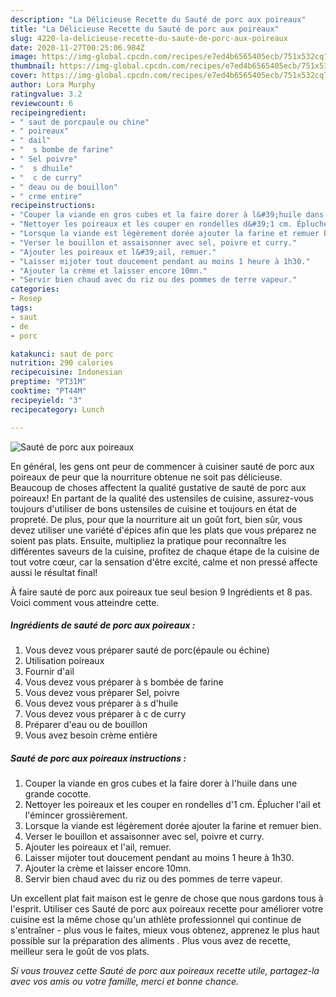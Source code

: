 ```yaml
---
description: "La Délicieuse Recette du Sauté de porc aux poireaux"
title: "La Délicieuse Recette du Sauté de porc aux poireaux"
slug: 4220-la-delicieuse-recette-du-saute-de-porc-aux-poireaux
date: 2020-11-27T00:25:06.984Z
image: https://img-global.cpcdn.com/recipes/e7ed4b6565405ecb/751x532cq70/saute-de-porc-aux-poireaux-photo-principale-de-la-recette.jpg
thumbnail: https://img-global.cpcdn.com/recipes/e7ed4b6565405ecb/751x532cq70/saute-de-porc-aux-poireaux-photo-principale-de-la-recette.jpg
cover: https://img-global.cpcdn.com/recipes/e7ed4b6565405ecb/751x532cq70/saute-de-porc-aux-poireaux-photo-principale-de-la-recette.jpg
author: Lora Murphy
ratingvalue: 3.2
reviewcount: 6
recipeingredient:
- " saut de porcpaule ou chine"
- " poireaux"
- " dail"
- "  s bombe de farine"
- " Sel poivre"
- "  s dhuile"
- "  c de curry"
- " deau ou de bouillon"
- " crme entire"
recipeinstructions:
- "Couper la viande en gros cubes et la faire dorer à l&#39;huile dans une grande cocotte."
- "Nettoyer les poireaux et les couper en rondelles d&#39;1 cm. Éplucher l&#39;ail et l&#39;émincer grossièrement."
- "Lorsque la viande est légèrement dorée ajouter la farine et remuer bien."
- "Verser le bouillon et assaisonner avec sel, poivre et curry."
- "Ajouter les poireaux et l&#39;ail, remuer."
- "Laisser mijoter tout doucement pendant au moins 1 heure à 1h30."
- "Ajouter la crème et laisser encore 10mn."
- "Servir bien chaud avec du riz ou des pommes de terre vapeur."
categories:
- Resep
tags:
- saut
- de
- porc

katakunci: saut de porc 
nutrition: 290 calories
recipecuisine: Indonesian
preptime: "PT31M"
cooktime: "PT44M"
recipeyield: "3"
recipecategory: Lunch

---
```



![Sauté de porc aux poireaux](https://img-global.cpcdn.com/recipes/e7ed4b6565405ecb/751x532cq70/saute-de-porc-aux-poireaux-photo-principale-de-la-recette.jpg)

En général, les gens ont peur de commencer à cuisiner sauté de porc aux poireaux de peur que la nourriture obtenue ne soit pas délicieuse. Beaucoup de choses affectent la qualité gustative de sauté de porc aux poireaux! En partant de la qualité des ustensiles de cuisine, assurez-vous toujours d'utiliser de bons ustensiles de cuisine et toujours en état de propreté. De plus, pour que la nourriture ait un goût fort, bien sûr, vous devez utiliser une variété d'épices afin que les plats que vous préparez ne soient pas plats. Ensuite, multipliez la pratique pour reconnaître les différentes saveurs de la cuisine, profitez de chaque étape de la cuisine de tout votre cœur, car la sensation d'être excité, calme et non pressé affecte aussi le résultat final!

<!--inarticleads1-->

À faire sauté de porc aux poireaux tue seul besion 9 Ingrédients et 8 pas. Voici comment vous atteindre cette.

##### Ingrédients de sauté de porc aux poireaux :

1. Vous devez vous préparer  sauté de porc(épaule ou échine)
1. Utilisation  poireaux
1. Fournir  d&#39;ail
1. Vous devez vous préparer  à s bombée de farine
1. Vous devez vous préparer  Sel, poivre
1. Vous devez vous préparer  à s d&#39;huile
1. Vous devez vous préparer  à c de curry
1. Préparer  d&#39;eau ou de bouillon
1. Vous avez besoin  crème entière




<!--inarticleads2-->

##### Sauté de porc aux poireaux instructions :

1. Couper la viande en gros cubes et la faire dorer à l&#39;huile dans une grande cocotte.
1. Nettoyer les poireaux et les couper en rondelles d&#39;1 cm. Éplucher l&#39;ail et l&#39;émincer grossièrement.
1. Lorsque la viande est légèrement dorée ajouter la farine et remuer bien.
1. Verser le bouillon et assaisonner avec sel, poivre et curry.
1. Ajouter les poireaux et l&#39;ail, remuer.
1. Laisser mijoter tout doucement pendant au moins 1 heure à 1h30.
1. Ajouter la crème et laisser encore 10mn.
1. Servir bien chaud avec du riz ou des pommes de terre vapeur.




<!--inarticleads1-->

<p>
Un excellent plat fait maison est le genre de chose que nous gardons tous à l'esprit. Utiliser ces Sauté de porc aux poireaux recette pour améliorer votre cuisine est la même chose qu'un athlète professionnel qui continue de s'entraîner - plus vous le faites, mieux vous obtenez, apprenez le plus haut possible sur la préparation des aliments . Plus vous avez de recette, meilleur sera le goût de vos plats.
</p>

<p>
<i>Si vous trouvez cette Sauté de porc aux poireaux recette utile, partagez-la avec vos amis ou votre famille, merci et bonne chance.</i>
</p>
